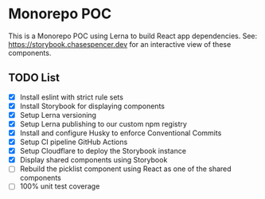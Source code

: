 # Monorepo POC
This is a Monorepo POC using Lerna to build React app dependencies. See: https://storybook.chasespencer.dev for an interactive view of these components.

## TODO List
- [x] Install eslint with strict rule sets
- [x] Install Storybook for displaying components
- [x] Setup Lerna versioning
- [x] Setup Lerna publishing to our custom npm registry
- [x] Install and configure Husky to enforce Conventional Commits
- [X] Setup CI pipeline GitHub Actions
- [X] Setup Cloudflare to deploy the Storybook instance
- [X] Display shared components using Storybook
- [ ] Rebuild the picklist component using React as one of the shared components
- [ ] 100% unit test coverage
